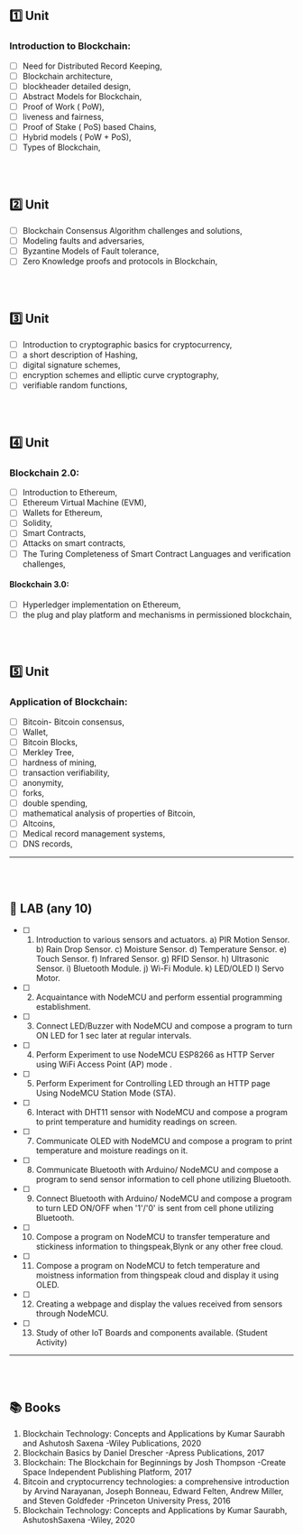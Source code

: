 ## 1️⃣ Unit

### Introduction to Blockchain:

- [ ] Need for Distributed Record Keeping,
- [ ] Blockchain architecture,
- [ ] blockheader detailed design,
- [ ] Abstract Models for Blockchain,
- [ ] Proof of Work ( PoW),
- [ ] liveness and fairness,
- [ ] Proof of Stake ( PoS) based Chains,
- [ ] Hybrid models ( PoW + PoS),
- [ ] Types of Blockchain,

<br>
<br>

## 2️⃣ Unit

- [ ] Blockchain Consensus Algorithm challenges and solutions,
- [ ] Modeling faults and adversaries,
- [ ] Byzantine Models of Fault tolerance,
- [ ] Zero Knowledge proofs and protocols in Blockchain,

<br>
<br>

## 3️⃣ Unit

- [ ] Introduction to cryptographic basics for cryptocurrency,
- [ ] a short description of Hashing,
- [ ] digital signature schemes,
- [ ] encryption schemes and elliptic curve cryptography,
- [ ] verifiable random functions,

<br>
<br>

## 4️⃣ Unit

### Blockchain 2.0:

- [ ] Introduction to Ethereum,
- [ ] Ethereum Virtual Machine (EVM),
- [ ] Wallets for Ethereum,
- [ ] Solidity,
- [ ] Smart Contracts,
- [ ] Attacks on smart contracts,
- [ ] The Turing Completeness of Smart Contract Languages and verification challenges,

#### Blockchain 3.0:

- [ ] Hyperledger implementation on Ethereum,
- [ ] the plug and play platform and mechanisms in permissioned blockchain,

<br>
<br>

## 5️⃣ Unit

### Application of Blockchain:

- [ ] Bitcoin- Bitcoin consensus,
- [ ] Wallet,
- [ ] Bitcoin Blocks,
- [ ] Merkley Tree,
- [ ] hardness of mining,
- [ ] transaction verifiability,
- [ ] anonymity,
- [ ] forks,
- [ ] double spending,
- [ ] mathematical analysis of properties of Bitcoin,
- [ ] Altcoins,
- [ ] Medical record management systems,
- [ ] DNS records,

---

<br>
<br>

## 🧪 LAB (any 10)

- [ ] 1. Introduction to various sensors and actuators.
     a) PIR Motion Sensor.
     b) Rain Drop Sensor.
     c) Moisture Sensor.
     d) Temperature Sensor.
     e) Touch Sensor.
     f) Infrared Sensor.
     g) RFID Sensor.
     h) Ultrasonic Sensor.
     i) Bluetooth Module.
     j) Wi-Fi Module.
     k) LED/OLED
     l) Servo Motor.

- [ ] 2. Acquaintance with NodeMCU and perform essential programming establishment.

- [ ] 3. Connect LED/Buzzer with NodeMCU and compose a program to turn ON LED for 1 sec later
     at regular intervals.

- [ ] 4. Perform Experiment to use NodeMCU ESP8266 as HTTP Server using WiFi Access Point
     (AP) mode .

- [ ] 5. Perform Experiment for Controlling LED through an HTTP page Using NodeMCU Station
     Mode (STA).

- [ ] 6. Interact with DHT11 sensor with NodeMCU and compose a program to print temperature and
     humidity readings on screen.

- [ ] 7. Communicate OLED with NodeMCU and compose a program to print temperature and
     moisture readings on it.

- [ ] 8. Communicate Bluetooth with Arduino/ NodeMCU and compose a program to send sensor
     information to cell phone utilizing Bluetooth.

- [ ] 9. Connect Bluetooth with Arduino/ NodeMCU and compose a program to turn LED ON/OFF
     when '1'/'0' is sent from cell phone utilizing Bluetooth.

- [ ] 10. Compose a program on NodeMCU to transfer temperature and stickiness information to
      thingspeak,Blynk or any other free cloud.

- [ ] 11. Compose a program on NodeMCU to fetch temperature and moistness information from
      thingspeak cloud and display it using OLED.

- [ ] 12. Creating a webpage and display the values received from sensors through NodeMCU.

- [ ] 13. Study of other IoT Boards and components available. (Student Activity)

---

<br>
<br>

## 📚 Books

1. Blockchain Technology: Concepts and Applications by Kumar Saurabh and Ashutosh Saxena -Wiley Publications, 2020
2. Blockchain Basics by Daniel Drescher -Apress Publications, 2017
3. Blockchain: The Blockchain for Beginnings by Josh Thompson -Create Space Independent Publishing Platform, 2017
4. Bitcoin and cryptocurrency technologies: a comprehensive introduction by Arvind Narayanan, Joseph Bonneau, Edward Felten, Andrew Miller, and Steven Goldfeder -Princeton University Press, 2016
5. Blockchain Technology: Concepts and Applications by Kumar Saurabh, AshutoshSaxena -Wiley, 2020
